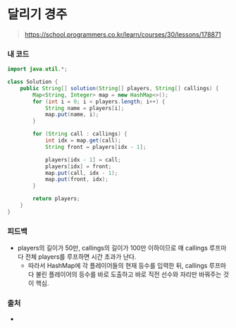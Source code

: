 # 달리기 경주

> https://school.programmers.co.kr/learn/courses/30/lessons/178871

### 내 코드

```java
import java.util.*;

class Solution {
    public String[] solution(String[] players, String[] callings) {
        Map<String, Integer> map = new HashMap<>();
        for (int i = 0; i < players.length; i++) {
            String name = players[i];
            map.put(name, i);
        }

        for (String call : callings) {
            int idx = map.get(call);
            String front = players[idx - 1];

            players[idx - 1] = call;
            players[idx] = front;
            map.put(call, idx - 1);
            map.put(front, idx);
        }

        return players;
    }
}
```

### 피드백

- players의 길이가 50만, callings의 길이가 100만 이하이므로 매 callings 루프마다 전체 players를 루프하면 시간 초과가 난다.
    - 따라서 HashMap에 각 플레이어들의 현재 등수를 입력한 뒤, callings 루프마다 불린 플레이어의 등수를 바로 도출하고 바로 직전 선수와 자리만 바꿔주는 것이 핵심.

### 출처

- 